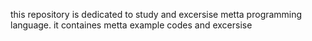 this repository is dedicated to study and excersise metta programming language. it containes metta example codes and excersise

